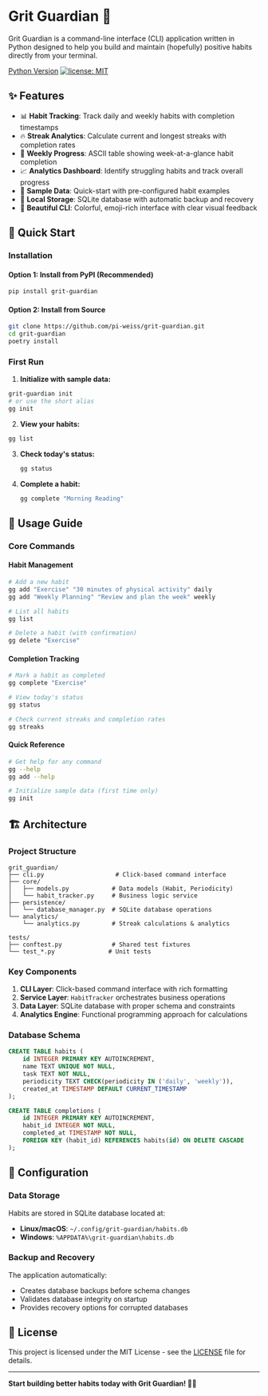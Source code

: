 # Grit Guardian 🐉

Grit Guardian is a command-line interface (CLI) application written in Python designed to help you build and maintain (hopefully) positive habits directly from your terminal.

[Python Version](https://img.shields.io/badge/python-3.11+-brightgreen.svg)
[![license: MIT](https://img.shields.io/badge/License-MIT-yellow.svg)](https://opensource.org/licenses/MIT)
## ✨ Features

- 📊 **Habit Tracking**: Track daily and weekly habits with completion timestamps
- 🔥 **Streak Analytics**: Calculate current and longest streaks with completion rates
- 📅 **Weekly Progress**: ASCII table showing week-at-a-glance habit completion
- 📈 **Analytics Dashboard**: Identify struggling habits and track overall progress
- 🎯 **Sample Data**: Quick-start with pre-configured habit examples
- 💾 **Local Storage**: SQLite database with automatic backup and recovery
- 🎨 **Beautiful CLI**: Colorful, emoji-rich interface with clear visual feedback

## 🚀 Quick Start

### Installation

#### Option 1: Install from PyPI (Recommended)
```bash
pip install grit-guardian
```

#### Option 2: Install from Source
```bash
git clone https://github.com/pi-weiss/grit-guardian.git
cd grit-guardian
poetry install
```

### First Run

1. **Initialize with sample data:**
  ```bash
  grit-guardian init
  # or use the short alias
  gg init
  ```

2. **View your habits:**
  ```bash
  gg list
  ```

3. **Check today's status:**
   ```bash
   gg status
   ```

4. **Complete a habit:**
   ```bash
   gg complete "Morning Reading"
   ```

## 📖 Usage Guide

### Core Commands

#### Habit Management
```bash
# Add a new habit
gg add "Exercise" "30 minutes of physical activity" daily
gg add "Weekly Planning" "Review and plan the week" weekly

# List all habits
gg list

# Delete a habit (with confirmation)
gg delete "Exercise"
```

#### Completion Tracking
```bash
# Mark a habit as completed
gg complete "Exercise"

# View today's status
gg status

# Check current streaks and completion rates
gg streaks
```

#### Quick Reference
```bash
# Get help for any command
gg --help
gg add --help

# Initialize sample data (first time only)
gg init
```
## 🏗️ Architecture

### Project Structure
```
grit_guardian/
├── cli.py                    # Click-based command interface
├── core/
│   ├── models.py            # Data models (Habit, Periodicity)
│   └── habit_tracker.py     # Business logic service
├── persistence/
│   └── database_manager.py  # SQLite database operations
└── analytics/
    └── analytics.py         # Streak calculations & analytics

tests/
├── conftest.py              # Shared test fixtures
└── test_*.py               # Unit tests
```

### Key Components

1. **CLI Layer**: Click-based command interface with rich formatting
2. **Service Layer**: `HabitTracker` orchestrates business operations
3. **Data Layer**: SQLite database with proper schema and constraints
4. **Analytics Engine**: Functional programming approach for calculations

### Database Schema

```sql
CREATE TABLE habits (
    id INTEGER PRIMARY KEY AUTOINCREMENT,
    name TEXT UNIQUE NOT NULL,
    task TEXT NOT NULL,
    periodicity TEXT CHECK(periodicity IN ('daily', 'weekly')),
    created_at TIMESTAMP DEFAULT CURRENT_TIMESTAMP
);

CREATE TABLE completions (
    id INTEGER PRIMARY KEY AUTOINCREMENT,
    habit_id INTEGER NOT NULL,
    completed_at TIMESTAMP NOT NULL,
    FOREIGN KEY (habit_id) REFERENCES habits(id) ON DELETE CASCADE
);
```

## 🔧 Configuration

### Data Storage

Habits are stored in SQLite database located at:
- **Linux/macOS**: `~/.config/grit-guardian/habits.db`
- **Windows**: `%APPDATA%\grit-guardian\habits.db`

### Backup and Recovery

The application automatically:
- Creates database backups before schema changes
- Validates database integrity on startup
- Provides recovery options for corrupted databases

## 📜 License

This project is licensed under the MIT License - see the [LICENSE](LICENSE) file for details.

---

**Start building better habits today with Grit Guardian! 🐉✨**
